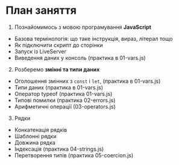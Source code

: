 # План заняття

1. Познайомимось з мовою програмування **JavaScript**

- Базова термінологія: що таке інструкція, вираз, літерал тощо
- Як підключити скрипт до сторінки
- Запуск із LiveServer
- Виведення даних у консоль (практика в 01-vars.js)

2. Розберемо **змінні та типи даних**

- Оголошення змінних з `const` і `let`, (практика в 01-vars.js)
- Типи даних (практика в 01-vars.js)
- Оператор typeof (практика 01-vars.js)
- Типові помилки (практика 02-errors.js)
- Арифметичні операції (03-operators.js)

3. Рядки

- Конкатенація рядків
- Шаблонні рядки
- Довжина рядка
- Індексація (практика 04-strings.js)
- Перетворення типів (практика 05-coercion.js)
